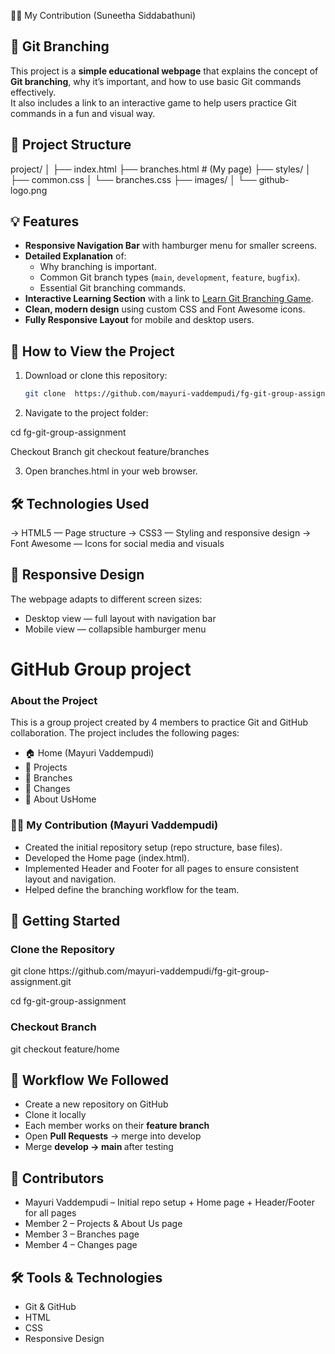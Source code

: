 🧑‍💻 My Contribution (Suneetha Siddabathuni)

## 🌿 Git Branching

This project is a **simple educational webpage** that explains the concept of **Git branching**, why it’s important, and how to use basic Git commands effectively.  
It also includes a link to an interactive game to help users practice Git commands in a fun and visual way.

## 📁 Project Structure

project/
│
├── index.html
├── branches.html # (My page)
├── styles/
│ ├── common.css
│ └── branches.css
├── images/
│ └── github-logo.png

## 💡 Features

- **Responsive Navigation Bar** with hamburger menu for smaller screens.
- **Detailed Explanation** of:
  - Why branching is important.
  - Common Git branch types (`main`, `development`, `feature`, `bugfix`).
  - Essential Git branching commands.
- **Interactive Learning Section** with a link to [Learn Git Branching Game](https://learngitbranching.js.org/).
- **Clean, modern design** using custom CSS and Font Awesome icons.
- **Fully Responsive Layout** for mobile and desktop users.

## 🧭 How to View the Project

1. Download or clone this repository:

   ```bash
   git clone  https://github.com/mayuri-vaddempudi/fg-git-group-assignment.git

   ```

2. Navigate to the project folder:

cd fg-git-group-assignment

Checkout Branch
git checkout feature/branches

3. Open branches.html in your web browser.

## 🛠️ Technologies Used

-> HTML5 — Page structure
-> CSS3 — Styling and responsive design
-> Font Awesome — Icons for social media and visuals

## 📱 Responsive Design

The webpage adapts to different screen sizes:

- Desktop view — full layout with navigation bar
- Mobile view — collapsible hamburger menu
<h1>GitHub Group project</h1>
<h3>About the Project</h3>
<p>This is a group project created by 4 members to practice Git and GitHub collaboration.
The project includes the following pages:</p>
<ul>
  <li>🏠 Home (Mayuri Vaddempudi)</li>
  <li>📂 Projects</li>
  <li>🌿 Branches</li>
  <li>📝 Changes</li>
  <li>👥 About UsHome</li>
</ul>
<h3>🧑‍💻 My Contribution (Mayuri Vaddempudi)</h3>
<ul>
  <li>Created the initial repository setup (repo structure, base files).</li>
  <li>Developed the Home page (index.html).</li>
  <li>Implemented Header and Footer for all pages to ensure consistent layout and navigation.</li>
  <li>Helped define the branching workflow for the team.</li>
</ul>
<h2>🚀 Getting Started</h2>
<h3>Clone the Repository</h3>
<p>git clone https://github.com/mayuri-vaddempudi/fg-git-group-assignment.git</p>
<p>cd fg-git-group-assignment</p>
<h3>Checkout Branch</h3>
<p>git checkout feature/home</p>
<h2>🔄 Workflow We Followed</h2>
<ul>
  <li>Create a new repository on GitHub</li>
  <li>Clone it locally</li>
  <li>Each member works on their <b>feature branch</b></li>
  <li>Open <b>Pull Requests</b> → merge into develop</li>
  <li>Merge <b>develop → main </b>after testing</li>
</ul>
<h2>👥 Contributors</h2>
<ul>
  <li>Mayuri Vaddempudi – Initial repo setup + Home page + Header/Footer for all pages</li>
  <li>Member 2 – Projects & About Us page</li>
  <li>Member 3 – Branches page</li>
  <li>Member 4 – Changes page</li>
</ul>
<h2>🛠️ Tools & Technologies</h2>
<ul>
  <li>Git & GitHub</li>
  <li>HTML</li>
  <li>CSS</li>
  <li>Responsive Design</li>
</ul>

